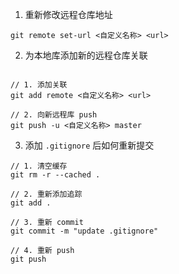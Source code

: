 1. 重新修改远程仓库地址  

```git
git remote set-url <自定义名称> <url>
```

2. 为本地库添加新的远程仓库关联

```git

// 1. 添加关联
git add remote <自定义名称> <url>

// 2. 向新远程库 push
git push -u <自定义名称> master
```

3. 添加 `.gitignore` 后如何重新提交

```git
// 1. 清空缓存
git rm -r --cached .

// 2. 重新添加追踪
git add .

// 3. 重新 commit
git commit -m "update .gitignore"

// 4. 重新 push
git push
```